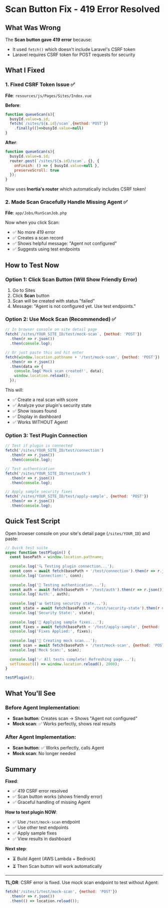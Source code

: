 # Scan Button Fix - 419 Error Resolved

## What Was Wrong

The **Scan button gave 419 error** because:
- It used `fetch()` which doesn't include Laravel's CSRF token
- Laravel requires CSRF token for POST requests for security

## What I Fixed

### 1. Fixed CSRF Token Issue ✅
**File**: `resources/js/Pages/Sites/Index.vue`

**Before**:
```javascript
function queueScan(s){ 
  busyId.value=s.id; 
  fetch(`/sites/${s.id}/scan`,{method:'POST'})
    .finally(()=>busyId.value=null) 
}
```

**After**:
```javascript
function queueScan(s){
  busyId.value=s.id;
  router.post(`/sites/${s.id}/scan`, {}, {
    onFinish: () => { busyId.value=null },
    preserveScroll: true
  });
}
```

Now uses **Inertia's router** which automatically includes CSRF token!

### 2. Made Scan Gracefully Handle Missing Agent ✅
**File**: `app/Jobs/RunScanJob.php`

Now when you click Scan:
- ✅ No more 419 error
- ✅ Creates a scan record
- ✅ Shows helpful message: "Agent not configured"
- ✅ Suggests using test endpoints

## How to Test Now

### Option 1: Click Scan Button (Will Show Friendly Error)
1. Go to Sites
2. Click **Scan** button
3. Scan will be created with status "failed"
4. Message: "Agent is not configured yet. Use test endpoints."

### Option 2: Use Mock Scan (Recommended) ✅
```javascript
// In browser console on site detail page
fetch(`/sites/YOUR_SITE_ID/test/mock-scan`, {method: 'POST'})
  .then(r => r.json())
  .then(console.log);

// Or just paste this and hit enter
fetch(window.location.pathname + '/test/mock-scan', {method: 'POST'})
  .then(r => r.json())
  .then(data => {
    console.log('Mock scan created!', data);
    window.location.reload();
  });
```

This will:
- ✅ Create a real scan with score
- ✅ Analyze your plugin's security state
- ✅ Show issues found
- ✅ Display in dashboard
- ✅ Works WITHOUT Agent!

### Option 3: Test Plugin Connection
```javascript
// Test if plugin is connected
fetch('/sites/YOUR_SITE_ID/test/connection')
  .then(r => r.json())
  .then(console.log);

// Test authentication
fetch('/sites/YOUR_SITE_ID/test/auth')
  .then(r => r.json())
  .then(console.log);

// Apply sample security fixes
fetch('/sites/YOUR_SITE_ID/test/apply-sample', {method: 'POST'})
  .then(r => r.json())
  .then(console.log);
```

## Quick Test Script

Open browser console on your site's detail page (`/sites/YOUR_ID`) and paste:

```javascript
// Quick test suite
async function testPlugin() {
  const basePath = window.location.pathname;
  
  console.log('🔍 Testing plugin connection...');
  const conn = await fetch(basePath + '/test/connection').then(r => r.json());
  console.log('Connection:', conn);
  
  console.log('🔐 Testing authentication...');
  const auth = await fetch(basePath + '/test/auth').then(r => r.json());
  console.log('Auth:', auth);
  
  console.log('📊 Getting security state...');
  const state = await fetch(basePath + '/test/security-state').then(r => r.json());
  console.log('Security State:', state);
  
  console.log('🔧 Applying sample fixes...');
  const fixes = await fetch(basePath + '/test/apply-sample', {method: 'POST'}).then(r => r.json());
  console.log('Fixes Applied:', fixes);
  
  console.log('🎯 Creating mock scan...');
  const scan = await fetch(basePath + '/test/mock-scan', {method: 'POST'}).then(r => r.json());
  console.log('Mock Scan:', scan);
  
  console.log('✅ All tests complete! Refreshing page...');
  setTimeout(() => window.location.reload(), 2000);
}

testPlugin();
```

## What You'll See

### Before Agent Implementation:
- **Scan button**: Creates scan → Shows "Agent not configured"
- **Mock scan**: ✅ Works perfectly, shows real results

### After Agent Implementation:
- **Scan button**: ✅ Works perfectly, calls Agent
- **Mock scan**: No longer needed

## Summary

**Fixed**:
- ✅ 419 CSRF error resolved
- ✅ Scan button works (shows friendly error)
- ✅ Graceful handling of missing Agent

**How to test plugin NOW**:
- ✅ Use `/test/mock-scan` endpoint
- ✅ Use other test endpoints
- ✅ Apply sample fixes
- ✅ View results in dashboard

**Next step**:
- ⏳ Build Agent (AWS Lambda + Bedrock)
- ⏳ Then Scan button will work automatically

---

**TL;DR**: CSRF error is fixed. Use mock scan endpoint to test without Agent:
```javascript
fetch('/sites/1/test/mock-scan', {method: 'POST'})
  .then(r => r.json())
  .then(() => location.reload());
```

